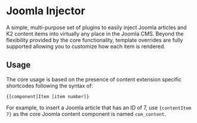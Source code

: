 # Joomla Injector

A simple, multi-purpose set of plugins to easily inject Joomla articles and K2 content items into virtually any place in the Joomla CMS. Beyond the flexibility provided by the core functionality, template overrides are fully supported allowing you to customize how each item is rendered.

 ## Usage
 The core usage is based on the presence of content extension specific shortcodes following the syntax of:

 `{[component]Item [item number]}`

 For example, to insert a Joomla article that has an ID of 7, use `{contentItem 7}` as the core Joomla content component is named `com_content`.